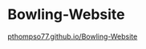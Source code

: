 # Bowling-Website

[pthompso77.github.io/Bowling-Website](https://pthompso77.github.io/Bowling-Website/)
